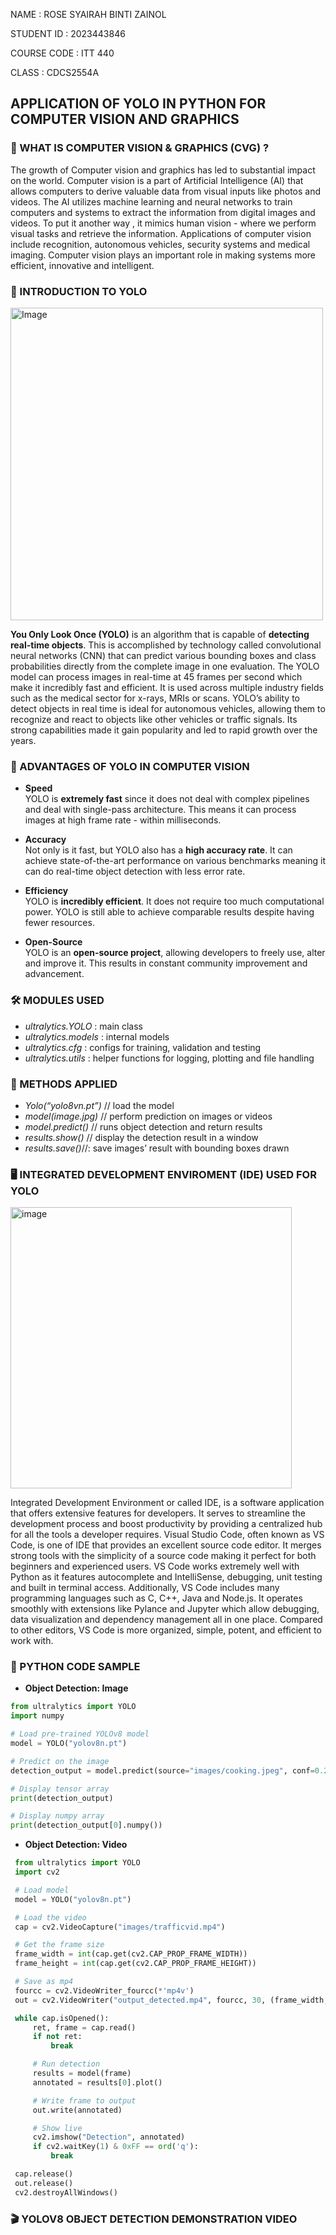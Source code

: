 
NAME        : ROSE SYAIRAH BINTI ZAINOL 

STUDENT ID  : 2023443846  

COURSE CODE : ITT 440  

CLASS       : CDCS2554A

## APPLICATION OF YOLO IN PYTHON FOR COMPUTER VISION AND GRAPHICS  
### 🧠 WHAT IS COMPUTER VISION & GRAPHICS (CVG) ?
The growth of Computer vision and graphics has led to substantial impact on the world. Computer vision is a part of Artificial Intelligence (AI) that allows computers to derive valuable data from visual inputs like photos and videos. The AI utilizes machine learning and neural networks to train computers and systems to extract the information from digital images and videos. To put it another way , it mimics human vision - where we perform visual tasks and retrieve the information.  Applications of computer vision include recognition, autonomous vehicles, security systems and medical imaging. Computer vision plays an important role in making systems more efficient, innovative and intelligent. 

### 📌 INTRODUCTION TO YOLO
<img src="https://github.com/user-attachments/assets/4f6dfc78-f6bb-43be-b9fd-2fffd40f1326" alt="Image" width="500"/>

**You Only Look Once (YOLO)** is an algorithm that is capable of **detecting real-time objects**. This is accomplished by technology called convolutional neural networks (CNN) that can predict various bounding boxes and class probabilities directly from the complete image in one evaluation. The YOLO model can process images in real-time at 45 frames per second which make it incredibly fast and efficient. It is used across multiple industry fields such as the medical sector for x-rays, MRIs or scans. YOLO’s ability to detect objects in real time is ideal for autonomous vehicles, allowing them to recognize and react to objects like other vehicles or traffic signals. Its strong capabilities made it gain popularity and led to rapid growth over the years. 

### 🚀 ADVANTAGES OF YOLO IN COMPUTER VISION
- **Speed**  
      YOLO is **extremely fast** since it does not deal with complex pipelines and deal with single-pass architecture. This means it can process images at high frame rate - within
      milliseconds.
   
- **Accuracy**  
    Not only is it fast, but YOLO also has a **high accuracy rate**. It can achieve state-of-the-art performance on various benchmarks meaning it can do real-time object detection with less error rate.

- **Efficiency**  
  YOLO is **incredibly efficient**. It does not require too much computational power. YOLO is still able to achieve comparable results despite having  fewer resources.
  
- **Open-Source**  
  YOLO is an **open-source project**, allowing developers to freely use, alter and improve it. This results in constant community improvement and advancement. 

### 🛠️ MODULES USED   
- _ultralytics.YOLO_ : main class
- _ultralytics.models_ : internal models
- _ultralytics.cfg_ : configs for training, validation and testing
- _ultralytics.utils_ : helper functions for logging, plotting and file handling

### 🔨 METHODS APPLIED  
- _Yolo(“yolo8vn.pt”)_ // load the model
- _model(image.jpg)_ // perform prediction on images or videos
- _model.predict()_ // runs object detection and return results
- _results.show()_ // display the detection result in a window
- _results.save()_//: save images’ result with bounding boxes drawn

### 🖥️ INTEGRATED DEVELOPMENT ENVIROMENT (IDE) USED FOR YOLO  
<img src="https://github.com/user-attachments/assets/e88bd664-d8fd-4e95-82e9-3f07acd65561" alt="image" width = "450"/>

Integrated Development Environment or called IDE, is a software application that offers extensive features for developers. It serves to streamline the development process and boost productivity by providing a centralized hub for all the tools a developer requires.
Visual Studio Code, often known as VS Code, is one of IDE that provides an excellent source code editor. It merges strong tools with the simplicity of a source code making it perfect for both beginners and experienced users. VS Code works extremely well with Python as it features autocomplete and IntelliSense, debugging, unit testing and built in terminal access. Additionally, VS Code includes many programming languages such as C, C++, Java and Node.js. It operates smoothly with extensions like Pylance and Jupyter which allow debugging, data visualization and dependency management all in one place. Compared to other editors, VS Code is more organized, simple, potent, and efficient to work with. 

### 🐍 PYTHON CODE SAMPLE
  - **Object Detection: Image**
  ```python
  from ultralytics import YOLO
  import numpy

  # Load pre-trained YOLOv8 model
  model = YOLO("yolov8n.pt")

  # Predict on the image
  detection_output = model.predict(source="images/cooking.jpeg", conf=0.25, save=True)

  # Display tensor array
  print(detection_output)

  # Display numpy array
  print(detection_output[0].numpy())

```
- **Object Detection: Video**
 ```python
  from ultralytics import YOLO
  import cv2

  # Load model
  model = YOLO("yolov8n.pt")

  # Load the video
  cap = cv2.VideoCapture("images/trafficvid.mp4")

  # Get the frame size
  frame_width = int(cap.get(cv2.CAP_PROP_FRAME_WIDTH))
  frame_height = int(cap.get(cv2.CAP_PROP_FRAME_HEIGHT))

  # Save as mp4
  fourcc = cv2.VideoWriter_fourcc(*'mp4v')
  out = cv2.VideoWriter("output_detected.mp4", fourcc, 30, (frame_width, frame_height))

  while cap.isOpened():
      ret, frame = cap.read()
      if not ret:
          break

      # Run detection
      results = model(frame)
      annotated = results[0].plot()

      # Write frame to output
      out.write(annotated)

      # Show live
      cv2.imshow("Detection", annotated)
      if cv2.waitKey(1) & 0xFF == ord('q'):
          break

  cap.release()
  out.release()
  cv2.destroyAllWindows()
  ```
  
 ### 🎬 YOLOV8 OBJECT DETECTION DEMONSTRATION VIDEO
